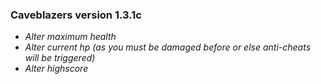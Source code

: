### Caveblazers version 1.3.1c

+ _Alter maximum health_
+ _Alter current hp (as you must be damaged before or else anti-cheats will be triggered)_
+ _Alter highscore_ 
